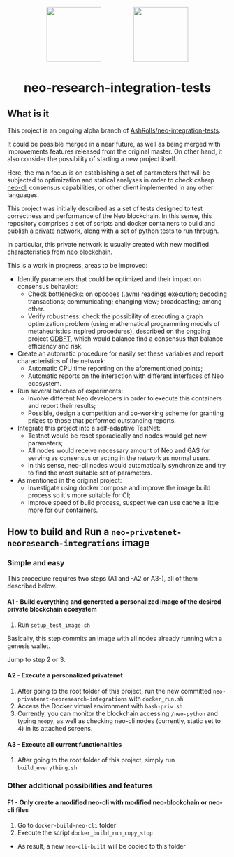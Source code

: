 <p align="center">
  <img
    src="http://res.cloudinary.com/vidsy/image/upload/v1503160820/CoZ_Icon_DARKBLUE_200x178px_oq0gxm.png"
    width="125px;">
    &nbsp; &nbsp; &nbsp; &nbsp; &nbsp; &nbsp; &nbsp; &nbsp; &nbsp;
    <img
      src="http://res.cloudinary.com/dnh3we6el/image/upload/v1519941321/NeoResearch-Logo.png"
      width="125px;">
</p>

<h1 align="center">neo-research-integration-tests</h1>

## What is it

This project is an ongoing alpha branch of [AshRolls/neo-integration-tests](https://github.com/AshRolls/neo-integration-tests).

It could be possible merged in a near future, as well as being merged with improvements features released from the original master.
On other hand, it also consider the possibility of starting a new project itself.

Here, the main focus is on establishing a set of parameters that will be subjected to optimization and statical analyses in order to check csharp [neo-cli](https://github.com/neo-project/neo-cli) consensus capabilities, or other client implemented in any other languages.

This project was initially described as a set of tests designed to test correctness and performance of the Neo blockchain.
In this sense, this repository comprises a set of scripts and docker containers to build and publish a [private network](https://hub.docker.com/r/cityofzion/neo-privatenet/), along with a set of python tests to run through.

In particular, this private network is usually created with new modified characteristics from [neo blockchain](https://github.com/neo-project/neo/).

This is a work in progress, areas to be improved:

* Identify parameters that could be optimized and their impact on consensus behavior:
  - Check bottlenecks: on opcodes (.avm) readings execution; decoding transactions; communicating; changing view; broadcasting; among other.
  - Verify robustness: check the possibility of executing a graph optimization problem (using mathematical programming models of metaheuristics inspired procedures), described on the ongoing project [ODBFT](https://github.com/NeoResearch/ODBFT), which would balance find a consensus that balance efficiency and risk.  
* Create an automatic procedure for easily set these variables and report characteristics of the network:
  - Automatic CPU time reporting on the aforementioned points;
  - Automatic reports on the interaction with different interfaces of Neo ecosystem.
* Run several batches of experiments:
  - Involve different Neo developers in order to execute this containers and report their results;
  - Possible, design a competition and co-working scheme for granting prizes to those that performed outstanding reports.
* Integrate this project into a self-adaptive TestNet:
  - Testnet would be reset sporadically and nodes would get new parameters;
  - All nodes would receive necessary amount of Neo and GAS for serving as consensus or acting in the network as normal users.
  - In this sense, neo-cli nodes would automatically synchronize and try to find the most suitable set of parameters.  
* As mentioned in the original project:
  - Investigate using docker compose and improve the image build process so it's more suitable for CI;
  - Improve speed of build process, suspect we can use cache a little more for our containers.

## How to build and Run a `neo-privatenet-neoresearch-integrations` image

### Simple and easy

This procedure requires two steps (A1 and -A2 or A3-), all of them described below.

#### A1 - Build everything and generated a personalized image of the desired private blockchain ecosystem

1. Run `setup_test_image.sh`

Basically, this step commits an image with all nodes already running with a genesis wallet.

Jump to step 2 or 3.

#### A2 - Execute a personalized privatenet

1. After going to the root folder of this project, run  the new committed `neo-privatenet-neoresearch-integrations`  with  `docker_run.sh`
1. Access the Docker virtual environment with `bash-priv.sh`
1. Currently, you can monitor the blockchain accessing `/neo-python` and typing `neopy`, as well as checking neo-cli nodes (currently, static set to 4) in its attached screens.

#### A3 - Execute all current functionalities

1. After going to the root folder of this project, simply run `build_everything.sh`

### Other additional possibilities and features

#### F1 - Only create a modified neo-cli with modified neo-blockchain or neo-cli files

1. Go to `docker-build-neo-cli` folder
1. Execute the script `docker_build_run_copy_stop`
  - As result, a new `neo-cli-built` will be copied to this folder
